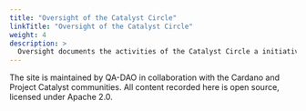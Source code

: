 ```yaml
---
title: "Oversight of the Catalyst Circle"
linkTitle: "Oversight of the Catalyst Circle"
weight: 4
description: >
  Oversight documents the activities of the Catalyst Circle a initiative started by IOHK to advance governance in Project Catalyst.
---
```


The site is maintained by QA-DAO in collaboration with the Cardano and Project Catalyst communities. All content recorded here is open source, licensed under Apache 2.0.


